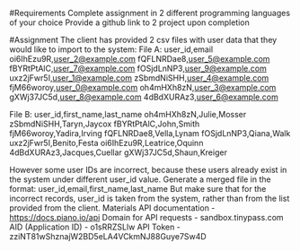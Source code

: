 #Requirements
Complete assignment in 2 different programming languages of your choice
Provide a github link to 2 project upon completion

#Assignment
The client has provided 2 csv files with user data that they would like to import to the system:
File A:
user_id,email
oi6IhEzu9R,user_2@example.com
fQFLNRDae8,user_5@example.com
fBYRtPtAlC,user_7@example.com
fOSjdLnNP3,user_9@example.com
uxz2jFwr5I,user_1@example.com
zSbmdNiSHH,user_4@example.com
fjM66woroy,user_0@example.com
oh4mHXh8zN,user_3@example.com
gXWj37JC5d,user_8@example.com
4dBdXURAz3,user_6@example.com

File B:
user_id,first_name,last_name
oh4mHXh8zN,Julie,Mosser
zSbmdNiSHH,Taryn,Jaycox
fBYRtPtAlC,John,Smith
fjM66woroy,Yadira,Irving
fQFLNRDae8,Vella,Lynam
fOSjdLnNP3,Qiana,Walk
uxz2jFwr5I,Benito,Festa
oi6IhEzu9R,Leatrice,Oquinn
4dBdXURAz3,Jacques,Cuellar
gXWj37JC5d,Shaun,Kreiger

However some user IDs are incorrect, because these users already exist in the system under different user_id value. Generate a merged file in the format:
user_id,email,first_name,last_name
But make sure that for the incorrect records, user_id is taken from the system, rather than from the list provided from the client.
Materials
API documentation - https://docs.piano.io/api
Domain for API requests - sandbox.tinypass.com
AID (Application ID) - o1sRRZSLlw
API Token - zziNT81wShznajW2BD5eLA4VCkmNJ88Guye7Sw4D




